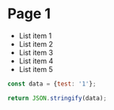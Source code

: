 # Page 1

- List item 1
- List item 2
- List item 3
- List item 4
- List item 5

```javascript
const data = {test: '1'};

return JSON.stringify(data);
```
